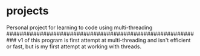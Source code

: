 # projects
Personal project for learning to code using multi-threading
###########################################################
v1 of this program is first attempt at multi-threading and isn't efficient or fast, but is my first attempt at working with threads.
